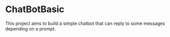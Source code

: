 # ChatBotBasic
This project aims to build a simple chatbot that can reply to some messages depending on a prompt.
